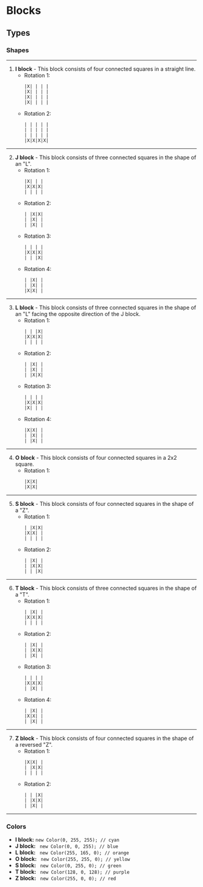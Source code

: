 

# Blocks
## Types
### Shapes
---
1. **I block** - This block consists of four connected squares in a straight line.
    - Rotation 1:
        ```
        |X| | | |
        |X| | | |
        |X| | | |
        |X| | | |
        ```
    - Rotation 2:
        ```
        | | | | |
        | | | | |
        | | | | |
        |X|X|X|X|
        ```
---
2. **J block** - This block consists of three connected squares in the shape of an "L".
   - Rotation 1:
        ```
       |X| | |
       |X|X|X|
       | | | |

   - Rotation 2:
        ```
        | |X|X|
        | |X| |
        | |X| |

    - Rotation 3:
        ```
        | | | |
        |X|X|X|
        | | |X|
        ```
    - Rotation 4:
        ```
        | |X| |
        | |X| |
        |X|X| |
        ```
---
3. **L block** - This block consists of three connected squares in the shape of an "L" facing the opposite direction of the J block.
   - Rotation 1:
        ```
        | | |X|
        |X|X|X|
        | | | |
        ```
    - Rotation 2:
        ```
        | |X| |
        | |X| |
        | |X|X|
        ```
    - Rotation 3:
        ```
        | | | |
        |X|X|X|
        |X| | |
        ```
    - Rotation 4:
        ```
        |X|X| |
        | |X| |
        | |X| |
        ```
---
4. **O block** - This block consists of four connected squares in a 2x2 square.
   - Rotation 1:
        ```
        |X|X|
        |X|X|
        ```
---
5. **S block** - This block consists of four connected squares in the shape of a "Z".
    - Rotation 1:
        ```
        | |X|X|
        |X|X| |
        | | | |
        ```
    - Rotation 2:
        ```
        | |X| |
        | |X|X|
        | | |X|
        ```
---
6. **T block** - This block consists of three connected squares in the shape of a "T".
    - Rotation 1:
        ```
        | |X| |
        |X|X|X|
        | | | |
        ```
    - Rotation 2:
        ```
        | |X| |
        | |X|X|
        | |X| |
        ```
    - Rotation 3:
        ```
        | | | |
        |X|X|X|
        | |X| |
        ```
    - Rotation 4:
        ```
        | |X| |
        |X|X| |
        | |X| |
        ```
---
7. **Z block** - This block consists of four connected squares in the shape of a reversed "Z".
   - Rotation 1:
        ```
        |X|X| |
        | |X|X|
        | | | |
        ```
   - Rotation 2:
        ```
        | | |X|
        | |X|X|
        | |X| |
        ```

---
### Colors
* **I block:** `new Color(0, 255, 255); // cyan`
* **J block:** ` new Color(0, 0, 255); // blue`
* **L block:** ` new Color(255, 165, 0); // orange`
* **O block:** ` new Color(255, 255, 0); // yellow`
* **S block:** ` new Color(0, 255, 0); // green`
* **T block:** ` new Color(128, 0, 128); // purple`
* **Z block:** ` new Color(255, 0, 0); // red`

